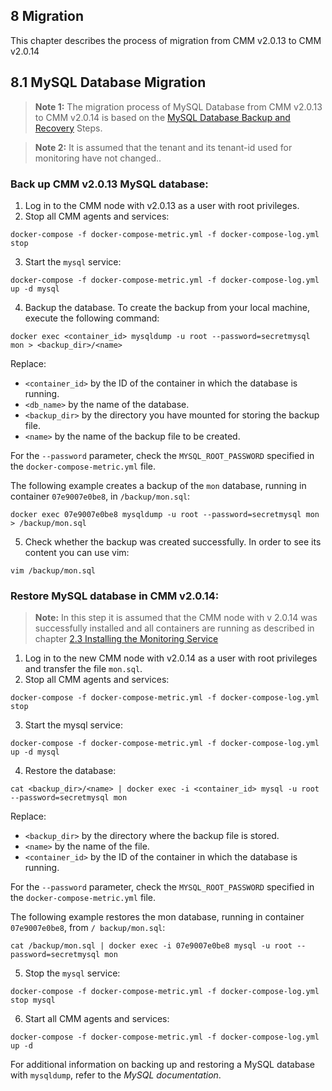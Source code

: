 ## 8 Migration

This chapter describes the process of migration from CMM v2.0.13 to CMM v2.0.14

## 8.1 MySQL Database Migration

> **Note 1:** The migration process of MySQL Database from CMM v2.0.13 to CMM v2.0.14 is based on the
  [MySQL Database Backup and Recovery](./system-operators/4-operation-and-maintenance.md#mysql-database)
  Steps.

> **Note 2:** It is assumed that the tenant and its tenant-id used for monitoring have not changed..

### Back up CMM v2.0.13 MySQL database:

1. Log in to the CMM node with v2.0.13 as a user with root privileges.
2. Stop all CMM agents and services:
```
docker-compose -f docker-compose-metric.yml -f docker-compose-log.yml stop
```

3. Start the `mysql` service:
```
docker-compose -f docker-compose-metric.yml -f docker-compose-log.yml up -d mysql
```

4. Backup the database. To create the backup from your local machine, execute the following
   command:
```
docker exec <container_id> mysqldump -u root --password=secretmysql mon > <backup_dir>/<name>
```

Replace:
- `<container_id>` by the ID of the container in which the database is running.
- `<db_name>` by the name of the database.
- `<backup_dir>` by the directory you have mounted for storing the backup file.
- `<name>` by the name of the backup file to be created.

For the `--password` parameter, check the `MYSQL_ROOT_PASSWORD` specified in the
`docker-compose-metric.yml` file.

The following example creates a backup of the `mon` database, running in container
`07e9007e0be8`, in `/backup/mon.sql`:
```
docker exec 07e9007e0be8 mysqldump -u root --password=secretmysql mon > /backup/mon.sql
```

5. Check whether the backup was created successfully. In order to see its content you can
   use vim:
```
vim /backup/mon.sql
```

### Restore MySQL database in CMM v2.0.14:

> **Note:** In this step it is assumed that the CMM node with v 2.0.14 was successfully installed and
  all containers are running as described in chapter
  [2.3 Installing the Monitoring Service](./system-operators/2-installation.md#23-installing-the-monitoring-service)

1. Log in to the new CMM node with v2.0.14 as a user with root privileges and
   transfer the file `mon.sql`.
2. Stop all CMM agents and services:
```
docker-compose -f docker-compose-metric.yml -f docker-compose-log.yml stop
```

3. Start the mysql service:
```
docker-compose -f docker-compose-metric.yml -f docker-compose-log.yml up -d mysql
```

4. Restore the database:

```
cat <backup_dir>/<name> | docker exec -i <container_id> mysql -u root --password=secretmysql mon
```

Replace:
- `<backup_dir>` by the directory where the backup file is stored.
- `<name>` by the name of the file.
- `<container_id>` by the ID of the container in which the database is running.

For the `--password` parameter, check the `MYSQL_ROOT_PASSWORD` specified in the
`docker-compose-metric.yml` file.

The following example restores the mon database, running in container `07e9007e0be8`, from `/
backup/mon.sql`:

```
cat /backup/mon.sql | docker exec -i 07e9007e0be8 mysql -u root --password=secretmysql mon
```

5. Stop the `mysql` service:

```
docker-compose -f docker-compose-metric.yml -f docker-compose-log.yml stop mysql
```

6. Start all CMM agents and services:

```
docker-compose -f docker-compose-metric.yml -f docker-compose-log.yml up -d
```

For additional information on backing up and restoring a MySQL database with `mysqldump`, refer
to the *MySQL documentation*.
